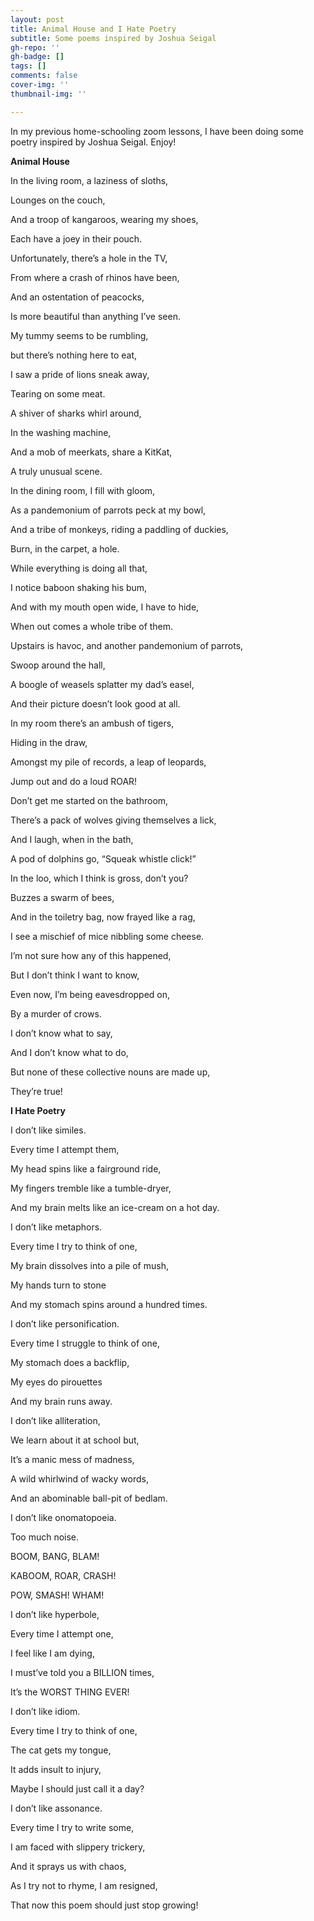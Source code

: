 ```yaml
---
layout: post
title: Animal House and I Hate Poetry
subtitle: Some poems inspired by Joshua Seigal
gh-repo: ''
gh-badge: []
tags: []
comments: false
cover-img: ''
thumbnail-img: ''

---
```

In my previous home-schooling zoom lessons, I have been doing some poetry inspired by Joshua Seigal. Enjoy!

**Animal House**

In the living room, a laziness of sloths,

Lounges on the couch,

And a troop of kangaroos, wearing my shoes,

Each have a joey in their pouch.

Unfortunately, there’s a hole in the TV,

From where a crash of rhinos have been,

And an ostentation of peacocks,

Is more beautiful than anything I’ve seen.

My tummy seems to be rumbling,

but there’s nothing here to eat,

I saw a pride of lions sneak away,

Tearing on some meat.

A shiver of sharks whirl around,

In the washing machine,

And a mob of meerkats, share a KitKat,

A truly unusual scene.

In the dining room, I fill with gloom,

As a pandemonium of parrots peck at my bowl,

And a tribe of monkeys, riding a paddling of duckies,

Burn, in the carpet, a hole.

While everything is doing all that,

I notice baboon shaking his bum,

And with my mouth open wide, I have to hide,

When out comes a whole tribe of them.

Upstairs is havoc, and another pandemonium of parrots,

Swoop around the hall,

A boogle of weasels splatter my dad’s easel,

And their picture doesn’t look good at all.

In my room there’s an ambush of tigers,

Hiding in the draw,

Amongst my pile of records, a leap of leopards,

Jump out and do a loud ROAR!

Don’t get me started on the bathroom,

There’s a pack of wolves giving themselves a lick,

And I laugh, when in the bath,

A pod of dolphins go, “Squeak whistle click!”

In the loo, which I think is gross, don’t you?

Buzzes a swarm of bees,

And in the toiletry bag, now frayed like a rag,

I see a mischief of mice nibbling some cheese.

I’m not sure how any of this happened,

But I don’t think I want to know,

Even now, I’m being eavesdropped on,

By a murder of crows.

I don’t know what to say,

And I don’t know what to do,

But none of these collective nouns are made up,

They’re true!

**I Hate Poetry**

I don’t like similes.

Every time I attempt them,

My head spins like a fairground ride,

My fingers tremble like a tumble-dryer,

And my brain melts like an ice-cream on a hot day.

I don’t like metaphors.

Every time I try to think of one,

My brain dissolves into a pile of mush,

My hands turn to stone

And my stomach spins around a hundred times.

I don’t like personification.

Every time I struggle to think of one,

My stomach does a backflip,

My eyes do pirouettes

And my brain runs away.

I don’t like alliteration,

We learn about it at school but,

It’s a manic mess of madness,

A wild whirlwind of wacky words,

And an abominable ball-pit of bedlam.

I don’t like onomatopoeia.

Too much noise.

BOOM, BANG, BLAM!

KABOOM, ROAR, CRASH!

POW, SMASH! WHAM!

I don’t like hyperbole,

Every time I attempt one,

I feel like I am dying,

I must’ve told you a BILLION times,

It’s the WORST THING EVER!

I don’t like idiom.

Every time I try to think of one,

The cat gets my tongue,

It adds insult to injury,

Maybe I should just call it a day?

I don’t like assonance.

Every time I try to write some,

I am faced with slippery trickery,

And it sprays us with chaos,

As I try not to rhyme, I am resigned,

That now this poem should just stop growing!